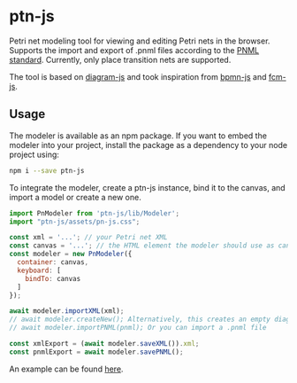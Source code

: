 # ptn-js

Petri net modeling tool for viewing and editing Petri nets in the browser. Supports the import and export of .pnml files according to the [PNML standard](https://www.pnml.org/). Currently, only place transition nets are supported.

The tool is based on [diagram-js](https://github.com/bpmn-io/diagram-js) and took inspiration from [bpmn-js](https://github.com/bpmn-io/bpmn-js) and [fcm-js](https://github.com/bptlab/fCM-design-support).

## Usage

The modeler is available as an npm package.
If you want to embed the modeler into your project, install the package as a dependency to your node project using:

```bash
npm i --save ptn-js
```

To integrate the modeler, create a ptn-js instance, bind it to the canvas, and import a model or create a new one.

```javascript
import PnModeler from 'ptn-js/lib/Modeler';
import "ptn-js/assets/pn-js.css";

const xml = '...'; // your Petri net XML
const canvas = '...'; // the HTML element the modeler should use as canvas
const modeler = new PnModeler({
  container: canvas,
  keyboard: [
    bindTo: canvas
  ]
});

await modeler.importXML(xml);
// await modeler.createNew(); Alternatively, this creates an empty diagram
// await modeler.importPNML(pnml); Or you can import a .pnml file

const xmlExport = (await modeler.saveXML()).xml;
const pnmlExport = await modeler.savePNML();
```

An example can be found [here](https://github.com/MaximilianKoenig/ptn-js-demo).
